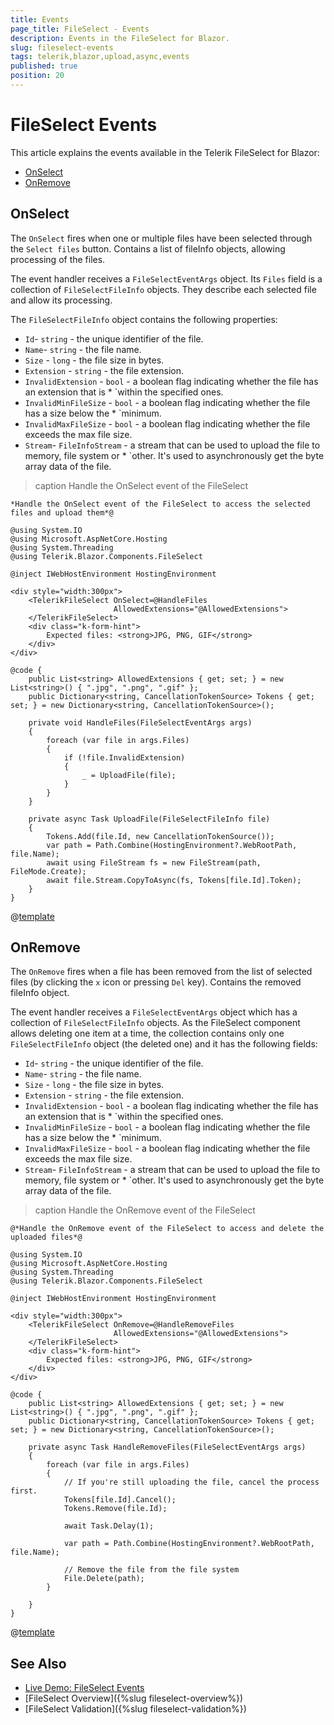```yaml
---
title: Events
page_title: FileSelect - Events
description: Events in the FileSelect for Blazor.
slug: fileselect-events
tags: telerik,blazor,upload,async,events
published: true
position: 20
---
```


# FileSelect Events

This article explains the events available in the Telerik FileSelect for Blazor:

* [OnSelect](#onselect)
* [OnRemove](#onremove)

## OnSelect

The `OnSelect` fires when one or multiple files have been selected through the `Select files` button. Contains a list of fileInfo objects, allowing processing of the files.

The event handler receives a `FileSelectEventArgs` object. Its `Files` field is a collection of `FileSelectFileInfo` objects. They describe each selected file and allow its processing.

The `FileSelectFileInfo` object contains the following properties:

* `Id`- `string` - the unique identifier of the file.
* `Name`- `string` - the file name.
* `Size` - `long` - the file size in bytes.
* `Extension` - `string` - the file extension.
* `InvalidExtension` - `bool` - a boolean flag indicating whether the file has an extension that is * `within the specified ones.
* `InvalidMinFileSize` - `bool` - a boolean flag indicating whether the file has a size below the * `minimum.
* `InvalidMaxFileSize` - `bool` - a boolean flag indicating whether the file exceeds the max file size.
* `Stream`- `FileInfoStream` - a stream that can be used to upload the file to memory, file system or * `other. It's used to asynchronously get the byte array data of the file.

>caption Handle the OnSelect event of the FileSelect

````CSHTML
*Handle the OnSelect event of the FileSelect to access the selected files and upload them*@

@using System.IO
@using Microsoft.AspNetCore.Hosting
@using System.Threading
@using Telerik.Blazor.Components.FileSelect

@inject IWebHostEnvironment HostingEnvironment

<div style="width:300px">
	<TelerikFileSelect OnSelect=@HandleFiles
					   AllowedExtensions="@AllowedExtensions">
	</TelerikFileSelect>
	<div class="k-form-hint">
		Expected files: <strong>JPG, PNG, GIF</strong>		
	</div>
</div>

@code {
	public List<string> AllowedExtensions { get; set; } = new List<string>() { ".jpg", ".png", ".gif" };
	public Dictionary<string, CancellationTokenSource> Tokens { get; set; } = new Dictionary<string, CancellationTokenSource>();

	private void HandleFiles(FileSelectEventArgs args)
	{
		foreach (var file in args.Files)
		{
			if (!file.InvalidExtension)
			{
				_ = UploadFile(file);
			}
		}
	}

	private async Task UploadFile(FileSelectFileInfo file)
	{
		Tokens.Add(file.Id, new CancellationTokenSource());
		var path = Path.Combine(HostingEnvironment?.WebRootPath, file.Name);
		await using FileStream fs = new FileStream(path, FileMode.Create);
		await file.Stream.CopyToAsync(fs, Tokens[file.Id].Token);
	}
}
````

@[template](/_contentTemplates/common/general-info.md#event-callback-can-be-async)


## OnRemove

The `OnRemove` fires when a file has been removed from the list of selected files (by clicking the `x` icon or pressing `Del` key). Contains the removed fileInfo object.

The event handler receives a `FileSelectEventArgs` object which has a collection of `FileSelectFileInfo` objects. As the FileSelect component allows deleting one item at a time, the collection contains only one `FileSelectFileInfo` object (the deleted one) and it has the following fields:

* `Id`- `string` - the unique identifier of the file.
* `Name`- `string` - the file name.
* `Size` - `long` - the file size in bytes.
* `Extension` - `string` - the file extension.
* `InvalidExtension` - `bool` - a boolean flag indicating whether the file has an extension that is * `within the specified ones.
* `InvalidMinFileSize` - `bool` - a boolean flag indicating whether the file has a size below the * `minimum.
* `InvalidMaxFileSize` - `bool` - a boolean flag indicating whether the file exceeds the max file size.
* `Stream`- `FileInfoStream` - a stream that can be used to upload the file to memory, file system or * `other. It's used to asynchronously get the byte array data of the file.

>caption Handle the OnRemove event of the FileSelect

````CSHTML
@*Handle the OnRemove event of the FileSelect to access and delete the uploaded files*@

@using System.IO
@using Microsoft.AspNetCore.Hosting
@using System.Threading
@using Telerik.Blazor.Components.FileSelect

@inject IWebHostEnvironment HostingEnvironment

<div style="width:300px">
	<TelerikFileSelect OnRemove=@HandleRemoveFiles
					   AllowedExtensions="@AllowedExtensions">
	</TelerikFileSelect>
	<div class="k-form-hint">
		Expected files: <strong>JPG, PNG, GIF</strong>		
	</div>
</div>

@code {
	public List<string> AllowedExtensions { get; set; } = new List<string>() { ".jpg", ".png", ".gif" };
	public Dictionary<string, CancellationTokenSource> Tokens { get; set; } = new Dictionary<string, CancellationTokenSource>();

	private async Task HandleRemoveFiles(FileSelectEventArgs args)
    {
        foreach (var file in args.Files)
        {
            // If you're still uploading the file, cancel the process first.
            Tokens[file.Id].Cancel();
            Tokens.Remove(file.Id);

            await Task.Delay(1);

            var path = Path.Combine(HostingEnvironment?.WebRootPath, file.Name);
            
            // Remove the file from the file system
            File.Delete(path);
        }

    }
}
````

@[template](/_contentTemplates/common/general-info.md#event-callback-can-be-async)


## See Also

* [Live Demo: FileSelect Events](https://demos.telerik.com/blazor-ui/fileselect/events)
* [FileSelect Overview]({%slug fileselect-overview%})
* [FileSelect Validation]({%slug fileselect-validation%})
